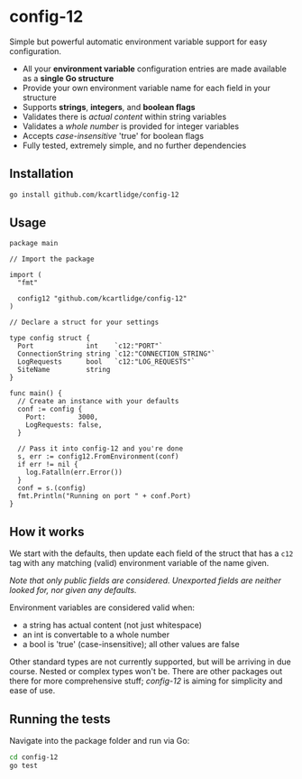 # config-12

Simple but powerful automatic environment variable support for easy configuration.

* All your **environment variable** configuration entries are made available as a **single Go structure**
* Provide your own environment variable name for each field in your structure
* Supports **strings**, **integers**, and **boolean flags**
* Validates there is *actual content* within string variables
* Validates a *whole number* is provided for integer variables
* Accepts *case-insensitive* 'true' for boolean flags
* Fully tested, extremely simple, and no further dependencies

## Installation

```sh
go install github.com/kcartlidge/config-12
```

## Usage

```golang
package main

// Import the package

import (
  "fmt"

  config12 "github.com/kcartlidge/config-12"
)

// Declare a struct for your settings

type config struct {
  Port             int    `c12:"PORT"`
  ConnectionString string `c12:"CONNECTION_STRING"`
  LogRequests      bool   `c12:"LOG_REQUESTS"`
  SiteName         string
}

func main() {
  // Create an instance with your defaults
  conf := config {
    Port:        3000,
    LogRequests: false,
  }

  // Pass it into config-12 and you're done
  s, err := config12.FromEnvironment(conf)
  if err != nil {
    log.Fatalln(err.Error())
  }
  conf = s.(config)
  fmt.Println("Running on port " + conf.Port)
}
```

## How it works

We start with the defaults, then update each field of the struct that has a `c12` tag with any matching (valid) environment variable of the name given.

_Note that only public fields are considered. Unexported fields are neither looked for, nor given any defaults._

Environment variables are considered valid when:

- a string has actual content (not just whitespace)
- an int is convertable to a whole number
- a bool is 'true' (case-insensitive); all other values are false

Other standard types are not currently supported, but will be arriving in due course. Nested or complex types won't be. There are other packages out there for more comprehensive stuff; _config-12_ is aiming for simplicity and ease of use.

## Running the tests

Navigate into the package folder and run via Go:

```sh
cd config-12
go test
```
